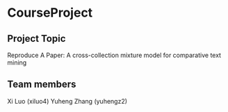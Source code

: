 # CourseProject

## Project Topic
Reproduce A Paper: A cross-collection mixture model for comparative text mining

## Team members
Xi Luo (xiluo4)
Yuheng Zhang (yuhengz2)
